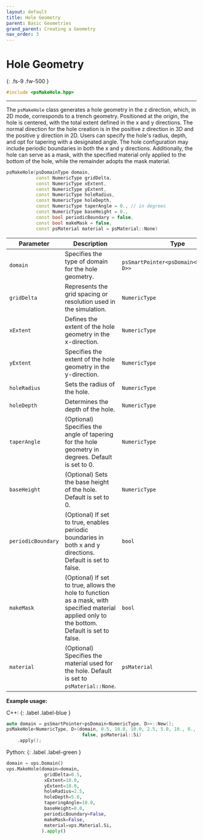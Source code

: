 ```yaml
---
layout: default
title: Hole Geometry
parent: Basic Geometries
grand_parent: Creating a Geometry
nav_order: 3
---
```


# Hole Geometry
{: .fs-9 .fw-500 }

```c++
#include <psMakeHole.hpp> 
```
---

The `psMakeHole` class generates a hole geometry in the z direction, which, in 2D mode, corresponds to a trench geometry. Positioned at the origin, the hole is centered, with the total extent defined in the x and y directions. The normal direction for the hole creation is in the positive z direction in 3D and the positive y direction in 2D. Users can specify the hole's radius, depth, and opt for tapering with a designated angle. The hole configuration may include periodic boundaries in both the x and y directions. 
Additionally, the hole can serve as a mask, with the specified material only applied to the bottom of the hole, while the remainder adopts the mask material.

```c++
psMakeHole(psDomainType domain,
           const NumericType gridDelta,
           const NumericType xExtent, 
           const NumericType yExtent,
           const NumericType holeRadius,
           const NumericType holeDepth,
           const NumericType taperAngle = 0., // in degrees
           const NumericType baseHeight = 0.,
           const bool periodicBoundary = false,
           const bool makeMask = false,
           const psMaterial material = psMaterial::None)
```

| Parameter              | Description                                                           | Type                           |
|------------------------|-----------------------------------------------------------------------|--------------------------------|
| `domain`               | Specifies the type of domain for the hole geometry.                |  `psSmartPointer<psDomain<NumericType, D>>`  |
| `gridDelta`            | Represents the grid spacing or resolution used in the simulation.                   | `NumericType`                  |
| `xExtent`              | Defines the extent of the hole geometry in the x-direction.                         | `NumericType`                  |
| `yExtent`              | Specifies the extent of the hole geometry in the y-direction.                  | `NumericType`                  |
| `holeRadius`           | Sets the radius of the hole.                                   | `NumericType`                  |
| `holeDepth`            | Determines the depth of the hole.                                       | `NumericType`                  |
| `taperAngle`           | (Optional) Specifies the angle of tapering for the hole geometry in degrees. Default is set to 0. | `NumericType`      |
| `baseHeight`           | (Optional) Sets the base height of the hole. Default is set to 0.             | `NumericType`                  |
| `periodicBoundary`     | (Optional) If set to true, enables periodic boundaries in both x and y directions. Default is set to false. | `bool`  |
| `makeMask`             | (Optional) If set to true, allows the hole to function as a mask, with specified material applied only to the bottom. Default is set to false. | `bool`  |
| `material`             | (Optional) Specifies the material used for the hole. Default is set to `psMaterial::None`.    |   `psMaterial`  |

__Example usage:__

C++:
{: .label .label-blue }
```c++
auto domain = psSmartPointer<psDomain<NumericType, D>>::New();
psMakeHole<NumericType, D>(domain, 0.5, 10.0, 10.0, 2.5, 5.0, 10., 0., false,
                            false, psMaterial::Si)
    .apply();
```

Python:
{: .label .label-green }
```python
domain = vps.Domain()
vps.MakeHole(domain=domain,
              gridDelta=0.5,
              xExtent=10.0,
              yExtent=10.0,
              holeRadius=2.5,
              holeDepth=5.0,
              taperingAngle=10.0,
              baseHeight=0.0,
              periodicBoundary=False,
              makeMask=False,
              material=vps.Material.Si,
             ).apply()
```